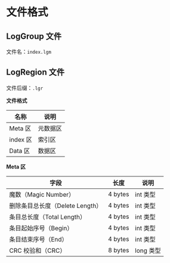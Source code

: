 # 文件格式

## LogGroup 文件

文件名：`index.lgm`


## LogRegion 文件

文件后缀：`.lgr` 

**文件格式**

| 名称      | 说明   |
|---------|------|
| Meta 区  | 元数据区 |
| index 区 | 索引区  |
| Data 区  | 数据区  |

**Meta 区**

| 字段                     | 长度      | 说明      |
|------------------------|---------|---------|
| 魔数（Magic Number）       | 4 bytes | int 类型  |
| 删除条目总长度（Delete Length） | 4 bytes | int 类型  |
| 条目总长度（Total Length）    | 4 bytes | int 类型  |
| 条目起始序号（Begin）          | 4 bytes | int 类型  |
| 条目结束序号（End）            | 4 bytes | int 类型  |
| CRC 校验和（CRC）           | 8 bytes | long 类型 |
